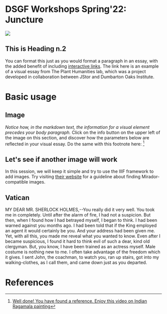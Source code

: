 # DSGF Workshops Spring'22: Juncture
<a href="https://juncture-digital.org"><img src="https://juncture-digital.org/images/ve-button.png"></a>

<param ve-config 
       title="Composing a Visual Essay"
       author="Meriç"
       banner="https://upload.wikimedia.org/wikipedia/commons/7/7d/Princes_of_the_House_of_Timur.jpg" 
       layout="vertical">

<!-- Entities discussed throughout the essay are typically defined before the essay text and
     are thus available in all text.  Entity identifiers (QIDs) can be found in either
     Wikipedia or Wikidata (https://www.wikidata.org)> -->
<param ve-entity eid="Q1264942"> <!-- Dumbarton Oaks -->
<param ve-entity eid="Q16147979"> <!-- Bodleian Libraries -->
<param ve-entity eid="Q7282803"> <!-- Ragamala painting -->

## This is Heading n.2

You can format this just as you would format a paragraph in an essay, with the added benefit of including [interactive links](https://lab.plant-humanities.org/heliconia/). The link here is an example of a visual essay from The Plant Humanities lab, which was a project developed in collaboration between JStor and Dumbarton Oaks Institute. 
<param ve-image 
       manifest="https://cudl.lib.cam.ac.uk//iiif/PH-CAVENDISH-P-00006">

# Basic usage

## Image

_Notice how, in the markdown text, the information for a visual element precedes your body paragraph._ 
Click on the info button on the upper left of the image on this section, and discover how the parameters below are reflected in your visual essay. Do the same with this footnote here: [^1]
<param ve-image
       label="Image of Anastasis from Armenian Manuscript" 
       description="Bodleian Library MS Arm. c. 1" 
       license="© Bodleian Libraries, University of Oxford" 
       url="https://iiif.bodleian.ox.ac.uk/iiif/manifest/ed00e41d-83e4-410a-943b-d4cfa28ea2ba.json">

## Let's see if another image will work

In this session, we will keep it simple and try to use the IIIF framework to add images. Try visiting [their website](https://iiif.io/guides/finding_resources/) for a guideline about finding Mirador-compatible images.
<param ve-image
       manifest="https://iiif.harvardartmuseums.org/manifests/object/217072"
       label="Dragon in Foliage"
       license="Harvard Art Museums/Arthur M. Sackler Museum, Gift of Stuart Cary Welch, Jr."
       description="Ottoman Watercolor from the Harvard Art Museums, Obj. N. 1999.288"
       url="https://hvrd.art/o/217072">
       
## Vatican

MY DEAR MR. SHERLOCK HOLMES,--You really did it very well. You took me in completely. Until after the alarm of fire, I had not a suspicion. But then, when I found how I had betrayed myself, I began to think. I had been warned against you months ago. I had been told that if the King employed an agent it would certainly be you. And your address had been given me. Yet, with all this, you made me reveal what you wanted to know. Even after I became suspicious, I found it hard to think evil of such a dear, kind old clergyman. But, you know, I have been trained as an actress myself. Male costume is nothing new to me. I often take advantage of the freedom which it gives. I sent John, the coachman, to watch you, ran up stairs, got into my walking-clothes, as I call them, and came down just as you departed.
<param ve-image
       manifest="https://tools.wmflabs.org/zoomviewer/proxy.php?iiif=Annunciation_(Leonardo).jpg/info.json">
       
# References

[^1]: [Well done! You have found a reference. Enjoy this video on Indian Ragamala painting](https://www.youtube.com/watch?v=BaXQtx3nMqQ)
